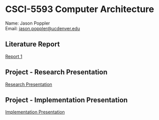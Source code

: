 # CSCI-5593 Computer Architecture
Name: Jason Poppler  
Email: jason.poppler@ucdenver.edu  

## Literature Report
<a href='report_1.pdf'>Report 1</a>

## Project - Research Presentation
<a href='https://drive.google.com/open?id=1a3qR-1s5oO1z7UdWWfGI8CqdJKpoPYJ5Y0f3XejtWfY'>Research Presentation</a>

## Project - Implementation Presentation
<a href='https://docs.google.com/presentation/d/1jXLIedGZON015YVOcBwzmQWKGhjKZXhF9WFSupzCGGQ'>Implementation Presentation</a>
